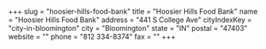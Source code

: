 +++
slug = "hoosier-hills-food-bank"
title = "Hoosier Hills Food Bank"
name = "Hoosier Hills Food Bank"
address = "441 S College Ave"
cityIndexKey = "city-in-bloomington"
city = "Bloomington"
state = "IN"
postal = "47403"
website = ""
phone = "812 334-8374"
fax = ""
+++
